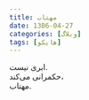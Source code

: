 ```yaml
---
title: مهتاب
date: 1386-04-27
categories: [وبلاگ]
tags: [هایکو]
---
```


ابری نیست.  
حکمرانی می‌کند،  
مهتاب.
